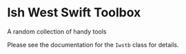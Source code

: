 # Ish West Swift Toolbox

A random collection of handy tools

Please see the documentation for the `Iwstb` class for details.